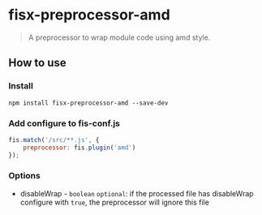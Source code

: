 fisx-preprocessor-amd
======
> A preprocessor to wrap module code using amd style. 

## How to use

### Install

```shell
npm install fisx-preprocessor-amd --save-dev
```

### Add configure to fis-conf.js

```js
fis.match('/src/**.js', {
    preprocessor: fis.plugin('amd')
});
```

### Options

* disableWrap - `boolean` `optional`: if the processed file has disableWrap configure with `true`, the preprocessor will ignore this file

